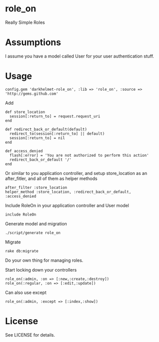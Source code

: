 # role_on

Really Simple Roles

# Assumptions

I assume you have a model called User for your user authentication stuff.

# Usage

    config.gem 'darkhelmet-role_on', :lib => 'role_on', :source => 'http://gems.github.com'

Add

    def store_location
      session[:return_to] = request.request_uri
    end

    def redirect_back_or_default(default)
      redirect_to(session[:return_to] || default)
      session[:return_to] = nil
    end

    def access_denied
      flash[:error] = 'You are not authorized to perform this action'
      redirect_back_or_default '/'
    end

Or similar to you application controller, and setup store_location as an after_fitler, and all of them as helper methods

    after_filter :store_location
    helper_method :store_location, :redirect_back_or_default, :access_denied

Include RoleOn in your application controller and User model

    include RoleOn

Generate model and migration

    ./script/generate role_on

Migrate

    rake db:migrate

Do your own thing for managing roles.

Start locking down your controllers

    role_on(:admin, :on => [:new,:create,:destroy])
    role_on(:regular, :on => [:edit,:update])

Can also use except

    role_on(:admin, :except => [:index,:show])

# License

See LICENSE for details.
